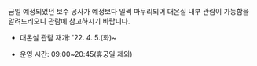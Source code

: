 금일 예정되었던 보수 공사가 예정보다 일찍 마무리되어 대온실 내부 관람이 가능함을 알려드리오니 관람에 참고하시기 바랍니다.  
- 대온실 관람 재개: '22. 4. 5.(화)~

- 운영 시간: 09:00~20:45(휴궁일 제외)